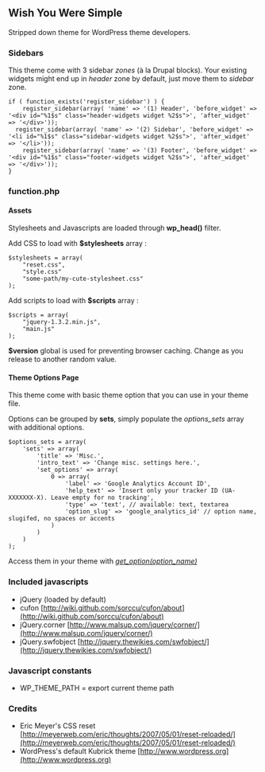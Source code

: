 ## Wish You Were Simple

Stripped down theme for WordPress theme developers.

### Sidebars

This theme come with 3 sidebar _zones_ (à la Drupal blocks). Your existing widgets might end up in _header_ zone by default, just move them to _sidebar_ zone.

	if ( function_exists('register_sidebar') ) {
		register_sidebar(array( 'name' => '(1) Header', 'before_widget' => '<div id="%1$s" class="header-widgets widget %2$s">', 'after_widget' => '</div>'));
	  register_sidebar(array( 'name' => '(2) Sidebar', 'before_widget' => '<li id="%1$s" class="sidebar-widgets widget %2$s">', 'after_widget' => '</li>'));
		register_sidebar(array( 'name' => '(3) Footer', 'before_widget' => '<div id="%1$s" class="footer-widgets widget %2$s">', 'after_widget' => '</div>'));
	}

### function.php


#### Assets

Stylesheets and Javascripts are loaded through __wp_head()__ filter.

Add CSS to load with __$stylesheets__ array :

	$stylesheets = array(
		"reset.css",
		"style.css"
		"some-path/my-cute-stylesheet.css"
	);

Add scripts to load with __$scripts__ array :

	$scripts = array(
		"jquery-1.3.2.min.js",
		"main.js"
	);

__$version__ global is used for preventing browser caching. Change as you release to another random value.

#### Theme Options Page

This theme come with basic theme option that you can use in your theme file.

Options can be grouped by __sets__, simply populate the _options_sets_ array with additional options.

	$options_sets = array(
		'sets' => array(
			'title' => 'Misc.',
			'intro_text' => 'Change misc. settings here.',
			'set_options' => array(
				0 => array(
					'label' => 'Google Analytics Account ID',
					'help_text' => 'Insert only your tracker ID (UA-XXXXXXX-X). Leave empty for no tracking',
					'type' => 'text', // available: text, textarea
					'option_slug' => 'google_analytics_id' // option name, slugifed, no spaces or accents
				)
			)
		)
	);
	
Access them in your theme with [_get_option(option_name)_](http://codex.wordpress.org/Function_Reference/get_option)

### Included javascripts

* jQuery (loaded by default)
* cufon [http://wiki.github.com/sorccu/cufon/about](http://wiki.github.com/sorccu/cufon/about)
* jQuery.corner [http://www.malsup.com/jquery/corner/](http://www.malsup.com/jquery/corner/)
* jQuery.swfobject [http://jquery.thewikies.com/swfobject/](http://jquery.thewikies.com/swfobject/)

### Javascript constants

* WP_THEME_PATH = export current theme path

### Credits 

* Eric Meyer's CSS reset [http://meyerweb.com/eric/thoughts/2007/05/01/reset-reloaded/](http://meyerweb.com/eric/thoughts/2007/05/01/reset-reloaded/)
* WordPress's default Kubrick theme [http://www.wordpress.org](http://www.wordpress.org)
